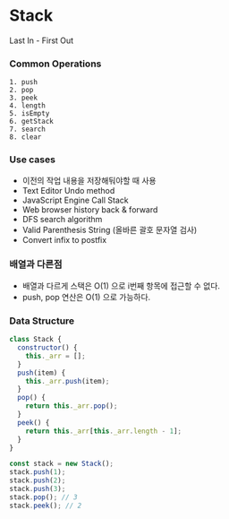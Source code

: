 # Stack
Last In - First Out

### Common Operations
```
1. push
2. pop
3. peek
4. length
5. isEmpty
6. getStack
7. search
8. clear
```

### Use cases
- 이전의 작업 내용을 저장해둬야할 때 사용 
- Text Editor Undo method
- JavaScript Engine Call Stack
- Web browser history back & forward
- DFS search algorithm
- Valid Parenthesis String (올바른 괄호 문자열 검사)
- Convert infix to postfix

### 배열과 다른점
- 배열과 다르게 스택은 O(1) 으로 i번째 항목에 접근할 수 없다.
- push, pop 연산은 O(1) 으로 가능하다.

### Data Structure
```javascript
class Stack {
  constructor() {
    this._arr = [];
  }
  push(item) {
    this._arr.push(item);
  }
  pop() {
    return this._arr.pop();
  }
  peek() {
    return this._arr[this._arr.length - 1];
  }
}

const stack = new Stack();
stack.push(1);
stack.push(2);
stack.push(3);
stack.pop(); // 3
stack.peek(); // 2
```
